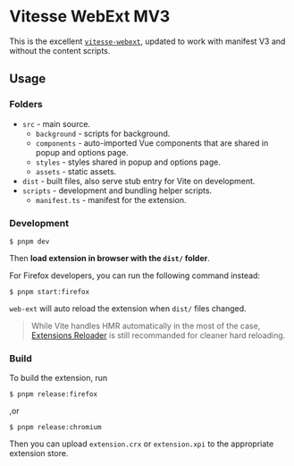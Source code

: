 # Vitesse WebExt MV3

This is the excellent [`vitesse-webext`](https://github.com/antfu/vitesse-webext/), updated to work with manifest V3 and without the content scripts.

## Usage

### Folders

- `src` - main source.
  - `background` - scripts for background.
  - `components` - auto-imported Vue components that are shared in popup and options page.
  - `styles` - styles shared in popup and options page.
  - `assets` - static assets.
- `dist` - built files, also serve stub entry for Vite on development.
- `scripts` - development and bundling helper scripts.
  - `manifest.ts` - manifest for the extension.

### Development

```console
$ pnpm dev
```

Then **load extension in browser with the `dist/` folder**.

For Firefox developers, you can run the following command instead:

```console
$ pnpm start:firefox
```

`web-ext` will auto reload the extension when `dist/` files changed.

> While Vite handles HMR automatically in the most of the case, [Extensions Reloader](https://chrome.google.com/webstore/detail/fimgfedafeadlieiabdeeaodndnlbhid) is still recommanded for cleaner hard reloading.

### Build

To build the extension, run

```console
$ pnpm release:firefox
```

,or

```console
$ pnpm release:chromium
```

Then you can upload `extension.crx` or `extension.xpi` to the appropriate extension store.
